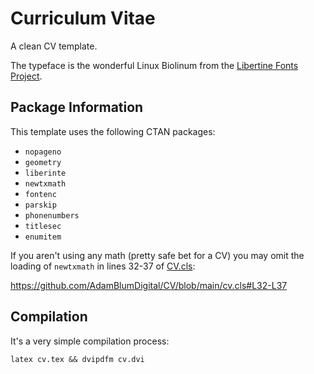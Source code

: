 # Curriculum Vitae

A clean CV template.


The typeface is the wonderful Linux Biolinum from the [Libertine Fonts Project](https://libertine-fonts.org).

## Package Information

This template uses the following CTAN packages:

- `nopageno`
- `geometry`
- `liberinte`
- `newtxmath`
- `fontenc`
- `parskip`
- `phonenumbers`
- `titlesec`
- `enumitem`

If you aren't using any math (pretty safe bet for a CV) you may omit the
loading of `newtxmath` in lines 32-37 of [CV.cls](cv.cls#L32-L37):

https://github.com/AdamBlumDigital/CV/blob/main/cv.cls#L32-L37 

## Compilation

It's a very simple compilation process:

```
latex cv.tex && dvipdfm cv.dvi
```
